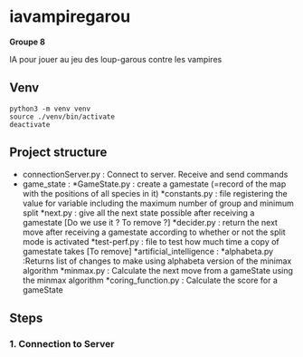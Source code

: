 # iavampiregarou
__Groupe 8__

IA pour jouer au jeu des loup-garous contre les vampires

## Venv

```
python3 -m venv venv
source ./venv/bin/activate
deactivate

```

## Project structure
*  connectionServer.py : Connect to server. Receive and send commands
*  game_state : 
	*GameState.py : create a gamestate (=record of the map with the positions of all species in it)
	*constants.py : file registering the value for variable including the maximum number of group and minimum split
	*next.py : give all the next state possible after receiving a gamestate  [Do we use it ? To remove ?]
*decider.py : return the next move after receiving a gamestate according to whether or not the split mode is activated
*test-perf.py : file to test how much time a copy of gamestate takes [To remove]
*artificial_intelligence :
	*alphabeta.py :Returns list of changes to make using alphabeta version of the minimax algorithm
	*minmax.py : Calculate the next move from a gameState using the minmax algorithm 
	*coring_function.py : Calculate the score for a gameState

## Steps

### 1. Connection to Server

